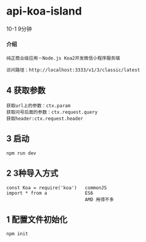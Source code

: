 # api-koa-island

10-1 9分钟

#### 介绍
    纯正商业级应用－Node.js Koa2开发微信小程序服务端
    
    访问路径：http://localhost:3333/v1/3/classic/latest

## 4 获取参数
    获取url上的参数：ctx.param
    获取问号后面的参数：ctx.request.query
    获取header:ctx.request.header

## 3 启动
    npm run dev

## 2 3种导入方式
    const Koa = require('koa')   commonJS
    import * from a              ES6
                                 AMD 用得不多

## 1 配置文件初始化
    npm init